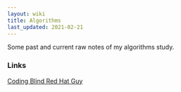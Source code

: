 ```yaml
---
layout: wiki
title: Algorithms
last_updated: 2021-02-21
---
```

Some past and current raw notes of my algorithms study.

### Links
[Coding Blind Red Hat Guy](https://www.teamblind.com/post/Giving-back---how-I-cleared-L6-coding---Part-1---Google-ikvVrRXa)